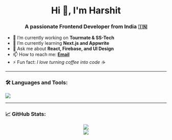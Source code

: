 <h1 align="center">Hi 👋, I'm Harshit</h1>
<h3 align="center">A passionate Frontend Developer from India 🇮🇳</h3>

- 🔭 I’m currently working on **Tourmate & SS-Tech**
- 🌱 I’m currently learning **Next.js and Appwrite**
- 💬 Ask me about **React, Firebase, and UI Design**
- 📫 How to reach me: **[Email](mailto:youremail@example.com)**
- ⚡ Fun fact: *I love turning coffee into code ☕*

---

### 🛠️ Languages and Tools:
<p align="left">
  <img src="https://skillicons.dev/icons?i=html,css,js,react,tailwind,git,github,firebase,vite" />
</p>

---

### 📈 GitHub Stats:
<p align="center">
  <img src="https://github-readme-stats.vercel.app/api?username=harshitmakraria&show_icons=true&theme=tokyonight" />
  <br />
  <img src="https://github-readme-streak-stats.herokuapp.com/?user=harshitmakraria&theme=tokyonight" />
</p>
